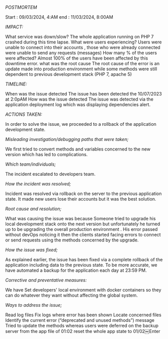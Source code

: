 *POSTMORTEM* 


Start : 09/03/2024, 4:AM end : 11/03/2024, 8:00AM

 *IMPACT:* 

What service was down/slow? The whole application running on PHP 7 crashed during this time lapse. What were users experiencing? Users were unable to connect into their accounts , those who were already connected were unable to send any requests (messages) How many % of the users were affected? Almost 100% of the users have been affected by this downtime error. what was the root cause The root cause of the error is an update made into production environment while some methods were still dependent to previous development stack (PHP 7, apache 5)

 *TIMELINE:* 

When was the issue detected The issue has been detected the 10/07/2023 at 2:0pAM How was the issue detected The issue was detected via the application deployment log which was displaying dependencies alert.

 *ACTIONS TAKEN:* 

In order to solve the issue, we proceeded to a rollback of the application development state.

 *Misleading investigation/debugging paths that were taken;* 

We first tried to convert methods and variables concerned to the new version which
has led to complications.

 *Which team/individuals;* 

The incident escalated to developers team.

 *How the incident was resolved;* 

Incident was resolved via rollback on the server to the previous application state. It made new users lose their accounts but it was the best solution.

 *Root cause and resolution;* 

What was causing the issue was because Someone tried to upgrade his local development stack onto the next version but unfortunately he turned up to be upgrading the overall production environment . His error passed without devOps noticing it then the clients started facing errors to connect or send requests using the methods concerned by the upgrade. 

 *How the issue was fixed;* 

As explained earlier, the issue has been fixed via a complete rollback of the application including data to the previous state.
To be more accurate, we have automated a backup for the application each day at 23:59 PM.

 *Corrective and preventative measures:* 

We have Set developers' local environment with docker containers so they can do whatever they want without affecting the global system.

 *Ways to address the issue;* 

Read log files Fix logs where error has been shown Locate concerned files Identify the current error (“deprecated and unused methods”) message Tried to update the methods whereas users were deferred on the backup server from the app file of 01:02 reset the whole app state to 01/02￼Enter
